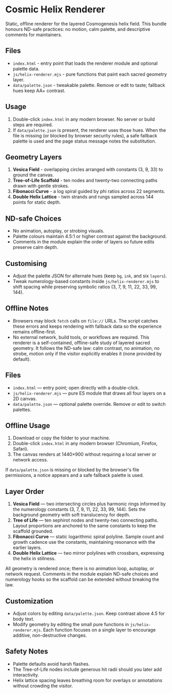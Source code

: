 # Cosmic Helix Renderer

Static, offline renderer for the layered Cosmogenesis helix field. This bundle honours ND-safe practices: no motion, calm palette, and descriptive comments for maintainers.

## Files
- `index.html` - entry point that loads the renderer module and optional palette data.
- `js/helix-renderer.mjs` - pure functions that paint each sacred geometry layer.
- `data/palette.json` - tweakable palette. Remove or edit to taste; fallback hues keep AA+ contrast.

## Usage
1. Double-click `index.html` in any modern browser. No server or build steps are required.
2. If `data/palette.json` is present, the renderer uses those hues. When the file is missing (or blocked by browser security rules), a safe fallback palette is used and the page status message notes the substitution.

## Geometry Layers
1. **Vesica Field** - overlapping circles arranged with constants (3, 9, 33) to ground the canvas.
2. **Tree-of-Life Scaffold** - ten nodes and twenty-two connecting paths drawn with gentle strokes.
3. **Fibonacci Curve** - a log spiral guided by phi ratios across 22 segments.
4. **Double Helix Lattice** - twin strands and rungs sampled across 144 points for static depth.

## ND-safe Choices
- No animation, autoplay, or strobing visuals.
- Palette colours maintain 4.5:1 or higher contrast against the background.
- Comments in the module explain the order of layers so future edits preserve calm depth.

## Customising
- Adjust the palette JSON for alternate hues (keep `bg`, `ink`, and six `layers`).
- Tweak numerology-based constants inside `js/helix-renderer.mjs` to shift spacing while preserving symbolic ratios (3, 7, 9, 11, 22, 33, 99, 144).

## Offline Notes
- Browsers may block `fetch` calls on `file://` URLs. The script catches these errors and keeps rendering with fallback data so the experience remains offline-first.
- No external network, build tools, or workflows are required.
This renderer is a self-contained, offline-safe study of layered sacred geometry. It follows the ND-safe law: calm contrast, no animation, no strobe, motion only if the visitor explicitly enables it (none provided by default).

## Files
- `index.html` — entry point; open directly with a double-click.
- `js/helix-renderer.mjs` — pure ES module that draws all four layers on a 2D canvas.
- `data/palette.json` — optional palette override. Remove or edit to switch palettes.

## Offline Usage
1. Download or copy the folder to your machine.
2. Double-click `index.html` in any modern browser (Chromium, Firefox, Safari).
3. The canvas renders at 1440×900 without requiring a local server or network access.

If `data/palette.json` is missing or blocked by the browser's file permissions, a notice appears and a safe fallback palette is used.

## Layer Order
1. **Vesica Field** — two intersecting circles plus harmonic rings informed by the numerology constants (3, 7, 9, 11, 22, 33, 99, 144). Sets the background geometry with soft translucency for depth.
2. **Tree of Life** — ten sephirot nodes and twenty-two connecting paths. Layout proportions are anchored to the same constants to keep the scaffold grounded.
3. **Fibonacci Curve** — static logarithmic spiral polyline. Sample count and growth cadence use the constants, maintaining resonance with the earlier layers.
4. **Double Helix Lattice** — two mirror polylines with crossbars, expressing the helix in stillness.

All geometry is rendered once; there is no animation loop, autoplay, or network request. Comments in the module explain ND-safe choices and numerology hooks so the scaffold can be extended without breaking the law.

## Customization
- Adjust colors by editing `data/palette.json`. Keep contrast above 4.5 for body text.
- Modify geometry by editing the small pure functions in `js/helix-renderer.mjs`. Each function focuses on a single layer to encourage additive, non-destructive changes.

## Safety Notes
- Palette defaults avoid harsh flashes.
- The Tree-of-Life nodes include generous hit radii should you later add interactivity.
- Helix lattice spacing leaves breathing room for overlays or annotations without crowding the visitor.
